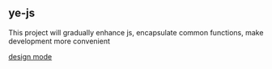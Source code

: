 ## ye-js

This project will gradually enhance js, encapsulate common functions, make development more convenient

[design mode](./docs/designMode.md)